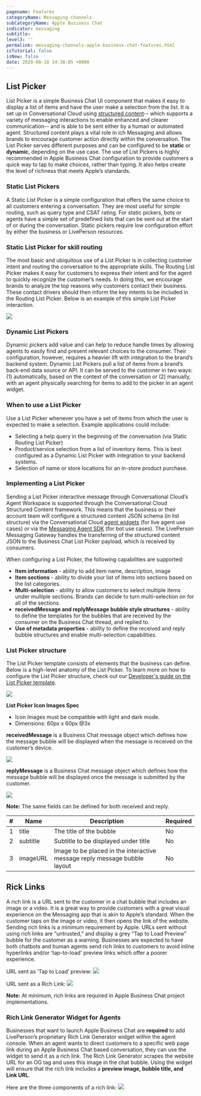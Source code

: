 ```yaml
---
pagename: Features
categoryName: Messaging channels
subCategoryName: Apple Business Chat
indicator: messaging
subtitle: 
level3: ''
permalink: messaging-channels-apple-business-chat-features.html
isTutorial: false
isNew: false
date: 2020-08-18 14:38:05 +0000
---
```


## List Picker

List Picker is a simple Business Chat UI component that makes it easy to display a list of items and have the user make a selection from the list. It is set up in Conversational Cloud using [structured content](https://knowledge.liveperson.com/messaging-channels-rich-conversations-structured-content-for-messaging-user-guide.html)-- which supports a variety of messaging interactions to enable enhanced and clearer communication-- and is able to be sent either by a human or automated agent. Structured content plays a vital role in ich Messaging and allows brands to encourage customer action directly within the conversation. The List Picker serves different purposes and can be configured to be **static** or **dynamic**, depending on the use case. The use of List Pickers is highly recommended in Apple Business Chat configuration to provide customers a quick way to tap to make choices, rather than typing.  It also helps create the level of richness that meets Apple’s standards. 

### Static List Pickers

A Static List Picker is a simple configuration that offers the same choice to all customers entering a conversation. They are most useful for simple routing, such as query type and CSAT rating. For static pickers, bots or agents have a simple set of predefined lists that can be sent out at the start of or during the conversation. Static pickers require low configuration effort by either the business or LivePerson resources.  

### Static List Picker for skill routing

The most basic and ubiquitous use of a List Picker is in collecting customer intent and routing the conversation to the appropriate skills. The Routing List Picker makes it easy for customers to express their intent and for the agent to quickly recognize the customer’s needs. In doing this, we encourage brands to analyze the top reasons why customers contact their business. These contact drivers should then inform the key intents to be included in the Routing List Picker. Below is an example of this simple List Picker interaction. 

![](img/business-chat-features-1.png)

### Dynamic List Pickers

Dynamic pickers add value and can help to reduce handle times by allowing agents to easily find and present relevant choices to the consumer. Their configuration, however, requires a heavier lift with integration to the brand’s backend system. Dynamic List Pickers pull a list of items from a brand’s back-end data source or API. It can be served to the customer in two ways: (1) automatically, based on the context of the conversation or (2) manually, with an agent physically searching for items to add to the picker in an agent widget.  

### When to use a List Picker

Use a List Picker whenever you have a set of items from which the user is expected to make a selection. Example applications could include: 
* Selecting a help query in the beginning of the conversation (via Static Routing List Picker)
* Product/service selection from a list of inventory items. This is best configured as a Dynamic List Picker with integration to your backend systems. 
* Selection of name or store locations for an in-store product purchase.  

### Implementing a List Picker

Sending a List Picker interactive message through Conversational Cloud’s Agent Workspace is supported through the Conversational Cloud Structured Content framework. This means that the business or their account team will configure a structured content JSON schema (in list structure) via the Conversational Cloud [agent widgets](https://developers.liveperson.com/agent-workspace-sdk-overview.html) (for live agent use cases) or via the [Messaging Agent SDK](https://developers.liveperson.com/messaging-agent-sdk-overview.html) (for bot use cases). The LivePerson Messaging Gateway handles the transferring of the structured content JSON to the Business Chat List Picker payload, which is received by consumers.  

When configuring a List Picker, the following capabilities are supported:
 
* **Item information** - ability to add item name, description, image
* **Item sections** - ability to divide your list of items into sections based on the list categories.
* **Multi-selection** - ability to allow customers to select multiple items under multiple sections. Brands can decide to turn multi-selection on for all of the sections.
* **receivedMessage and replyMessage bubble style structures** - ability to define the templates for the bubbles that are received by the consumer on the Business Chat thread, and replied to.
* **Use of metadata properties** - ability to define the received and reply bubble structures and enable multi-selection capabilities.

### List Picker structure

The List Picker template consists of elements that the business can define. Below is a high-level anatomy of the List Picker. To learn more on how to configure the List Picker structure, check out our [Developer's guide on the List Picker template](https://developers.liveperson.com/apple-business-chat-templates-list-picker-template.html).

![](img/business-chat-features-2.png)

**List Picker Icon Images Spec**
* Icon Images must be compatible with light and dark mode. 
* Dimensions: 60px x 60px @3x

**receivedMessage** is a Business Chat message object which defines how the message bubble will be displayed when the message is received on the customer’s device.

![](img/business-chat-features-3.png)

**replyMessage** is a Business Chat message object which defines how the message bubble will be displayed once the message is submitted by the customer. 

![](img/business-chat-features-4.png)

**Note:** The same fields can be defined for both received and reply.

| # | Name | Description | Required |
| ----------- | ----------- | ----------- | ----------- |
| 1 | title | The title of the bubble | No |
| 2 | subtitle | Subtitle to be displayed under title | No |
| 3 | imageURL | Image to be placed in the interactive message reply message bubble layout | No |

## Rick Links

A rich link is a URL sent to the customer in a chat bubble that includes an image or a video. It is a great way to provide customers with a great visual experience on the Messaging app that is akin to Apple’s standard. When the customer taps on the image or video, it then opens the link of the website. Sending rich links is a minimum requirement by Apple. URLs sent without using rich links are “untrusted,” and display a grey “Tap to Load Preview” bubble for the customer as a warning. Businesses are expected to have both chatbots and human agents send rich links to customers to avoid inline hyperlinks and/or ‘tap-to-load’ preview links which offer a poorer experience. 

URL sent as ‘Tap to Load’ preview:
![](img/business-chat-features-5.png)


URL sent as a Rich Link:
![](img/business-chat-features-6.png)

**Note:** At minimum, rich links are required in Apple Business Chat project implementations. 

### Rich Link Generator Widget for Agents

Businesses that want to launch Apple Business Chat are **required** to add LivePerson’s proprietary Rich Link Generator widget within the agent console. When an agent wants to direct customers to a specific web page link during an Apple Business Chat based conversation, they can use the widget to send it as a rich link. The Rich Link Generator scrapes the website URL for an OG tag and uses this image in the chat bubble. Using the widget will ensure that the rich link includes a **preview image, bubble title, and Link URL**. 

Here are the three components of a rich link:
![](img/business-chat-features-7.png)
